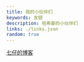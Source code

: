 ```yaml
---
title: 我的小伙伴们
keywords: 友链
description: 哈希豪的小伙伴们
links: ./links.json
random: true
---
```


<a href="https://baby7.github.io/" target="_blank">七仔的博客</a>
